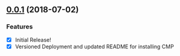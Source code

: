 <a name="0.0.1"></a>

## [0.0.1](https://github.com/openmail/system1-cmp/compare/v0.0.0...v0.0.1) (2018-07-02)

### Features

 - [x] Initial Release!
 - [x] Versioned Deployment and updated README for installing CMP
